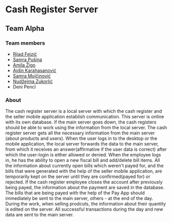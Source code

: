 # Cash Register Server
## Team Alpha

### Team members
* [Rijad Fejzić](https://github.com/rfejzic1)
* [Samra Pušina](https://github.com/spusina1)
* [Amila Žigo](https://github.com/azigo12)
* [Ajdin Karahasanović](https://github.com/akarahasan3)
* [Samra Mujčinović](https://github.com/SamraMujcinovic)
* [Nudžejma Zukorlić](https://github.com/nudzejmaz)
* Deni Pencl

### About

The cash register server is a local server with which the cash register and the seller mobile application establish communication. This server is online with its own database. If the main server goes down, the cash registers should be able to work using the information from the local server. The cash register server gets all the necessary information from the main server (about products and users). When the user logs in to the desktop or the mobile application, the local server forwards the data to the main server, from which it receives an answer(affirmative if the user data is correct) after which the user-login is either allowed or denied. When the employee logs in, he has the ability to open a new fiscal bill and add/delete bill items. All the information about currently open bills which weren't payed for, and the bills that were generated with the help of the seller mobile application, are temporarily kept on the server until they are confirmed(payed for) or rejected. If the cash register employee closes the account after previously being payed, the information about the payment are saved in the database. The bills that are being payed with the help of the Pay App should immediately be sent to the main server, others - at the end of the day. During the work, when selling prodcuts, the information about their quantity is edited on the server. All successful transactions during the day and new data are sent to the main server.

